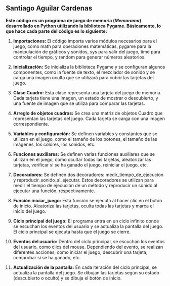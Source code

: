 ## **Santiago Aguilar Cardenas**

**Este código es un programa de juego de memoria (*Memorama*) desarrollado en Python utilizando la biblioteca Pygame. 
Básicamente, lo que hace cada parte del código es lo siguiente:**

1. **Importaciones:** El código importa varios módulos necesarios para el juego, como math para operaciones matemáticas, pygame para la manipulación de gráficos y sonidos, sys para salir del juego, time para controlar el tiempo, y random para generar números aleatorios.

2. **Inicialización:** Se inicializa la biblioteca Pygame y se configuran algunos componentes, como la fuente de texto, el mezclador de sonido y se carga una imagen oculta que se utilizará para cubrir las tarjetas del juego.

3. **Clase Cuadro:** Esta clase representa una tarjeta del juego de memoria. Cada tarjeta tiene una imagen, un estado de mostrar o descubierto, y una fuente de imagen que se utiliza para comparar las tarjetas.

4. **Arreglo de objetos cuadros:** Se crea una matriz de objetos Cuadro que representan las tarjetas del juego. Cada tarjeta se carga con una imagen correspondiente.

5. **Variables y configuración:** Se definen variables y constantes que se utilizan en el juego, como el tamaño de los botones, el tamaño de las imágenes, los colores, los sonidos, etc.

6. **Funciones auxiliares:** Se definen varias funciones auxiliares que se utilizan en el juego, como ocultar todas las tarjetas, aleatorizar las tarjetas, verificar si se ha ganado el juego, reiniciar el juego, etc.

7. **Decoradores:** Se definen dos decoradores: medir_tiempo_de_ejecucion y reproducir_sonido_al_ejecutar. Estos decoradores se utilizan para medir el tiempo de ejecución de un método y reproducir un sonido al ejecutar una función, respectivamente.

8. **Función iniciar_juego:** Esta función se ejecuta al hacer clic en el botón de inicio. Aleatoriza las tarjetas, oculta todas las tarjetas y marca el inicio del juego.

9. **Ciclo principal del juego:** El programa entra en un ciclo infinito donde se escuchan los eventos del usuario y se actualiza la pantalla del juego. El ciclo principal se ejecuta hasta que el juego se cierre.

10. **Eventos del usuario:** Dentro del ciclo principal, se escuchan los eventos del usuario, como clics del mouse. Dependiendo del evento, se realizan diferentes acciones, como iniciar el juego, descubrir una tarjeta, comprobar si se ha ganado, etc.

11. **Actualización de la pantalla:** En cada iteración del ciclo principal, se actualiza la pantalla del juego. Se dibujan las tarjetas según su estado (descubierto o oculto) y se dibuja el botón de inicio.